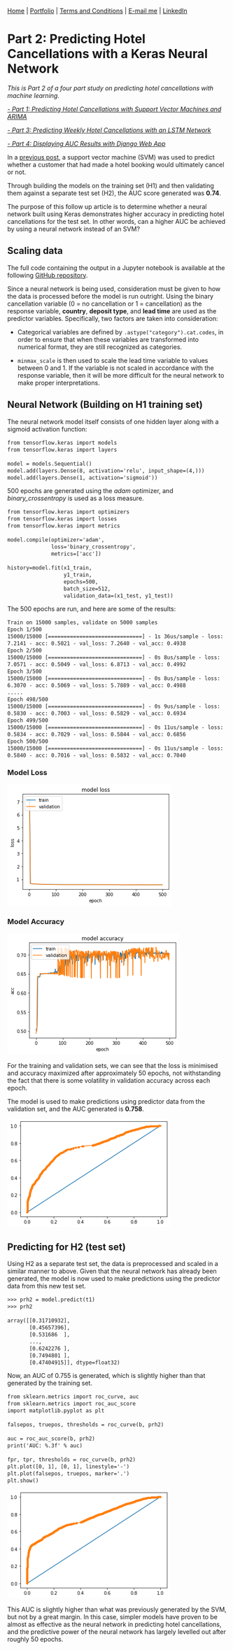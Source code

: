 [Home](https://mgcodesandstats.github.io/) |
[Portfolio](https://mgcodesandstats.github.io/portfolio/) |
[Terms and Conditions](https://mgcodesandstats.github.io/terms/) |
[E-mail me](mailto:contact@michaeljgrogan.com) |
[LinkedIn](https://www.linkedin.com/in/michaeljgrogan/)

# Part 2: Predicting Hotel Cancellations with a Keras Neural Network

*This is Part 2 of a four part study on predicting hotel cancellations with machine learning.*

*[- Part 1: Predicting Hotel Cancellations with Support Vector Machines and ARIMA](https://www.michael-grogan.com/hotel-cancellations)*

*[- Part 3: Predicting Weekly Hotel Cancellations with an LSTM Network](https://www.michael-grogan.com/hotel-cancellations-lstm)*

*[- Part 4: Displaying AUC Results with Django Web App](https://www.michael-grogan.com/hotel-django/)*

In a [previous post](https://www.michael-grogan.com/hotel-cancellations/), a support vector machine (SVM) was used to predict whether a customer that had made a hotel booking would ultimately cancel or not.

Through building the models on the training set (H1) and then validating them against a separate test set (H2), the AUC score generated was **0.74**.

The purpose of this follow up article is to determine whether a neural network built using Keras demonstrates higher accuracy in predicting hotel cancellations for the test set. In other words, can a higher AUC be achieved by using a neural network instead of an SVM?

## Scaling data

The full code containing the output in a Jupyter notebook is available at the following [GitHub repository](https://github.com/MGCodesandStats/hotel-cancellations-neuralnetwork).

Since a neural network is being used, consideration must be given to how the data is processed before the model is run outright. Using the binary cancellation variable (0 = no cancellation or 1 = cancellation) as the response variable, **country**, **deposit type**, and **lead time** are used as the predictor variables. Specifically, two factors are taken into consideration:

- Categorical variables are defined by ```.astype("category").cat.codes```, in order to ensure that when these variables are transformed into numerical format, they are still recognized as categories.

- ```minmax_scale``` is then used to scale the lead time variable to values between 0 and 1. If the variable is not scaled in accordance with the response variable, then it will be more difficult for the neural network to make proper interpretations.

## Neural Network (Building on H1 training set)

The neural network model itself consists of one hidden layer along with a sigmoid activation function:

```
from tensorflow.keras import models
from tensorflow.keras import layers

model = models.Sequential()
model.add(layers.Dense(8, activation='relu', input_shape=(4,)))
model.add(layers.Dense(1, activation='sigmoid'))
```

500 epochs are generated using the *adam* optimizer, and *binary_crossentropy* is used as a loss measure.

```
from tensorflow.keras import optimizers
from tensorflow.keras import losses
from tensorflow.keras import metrics

model.compile(optimizer='adam',
              loss='binary_crossentropy',
              metrics=['acc'])

history=model.fit(x1_train,
                  y1_train,
                  epochs=500,
                  batch_size=512,
                  validation_data=(x1_test, y1_test))
```

The 500 epochs are run, and here are some of the results:

```
Train on 15000 samples, validate on 5000 samples
Epoch 1/500
15000/15000 [==============================] - 1s 36us/sample - loss: 7.2141 - acc: 0.5021 - val_loss: 7.2640 - val_acc: 0.4938
Epoch 2/500
15000/15000 [==============================] - 0s 8us/sample - loss: 7.0571 - acc: 0.5049 - val_loss: 6.8713 - val_acc: 0.4992
Epoch 3/500
15000/15000 [==============================] - 0s 8us/sample - loss: 6.3070 - acc: 0.5069 - val_loss: 5.7889 - val_acc: 0.4988
.....
Epoch 498/500
15000/15000 [==============================] - 0s 9us/sample - loss: 0.5830 - acc: 0.7003 - val_loss: 0.5829 - val_acc: 0.6934
Epoch 499/500
15000/15000 [==============================] - 0s 11us/sample - loss: 0.5834 - acc: 0.7029 - val_loss: 0.5844 - val_acc: 0.6856
Epoch 500/500
15000/15000 [==============================] - 0s 11us/sample - loss: 0.5840 - acc: 0.7016 - val_loss: 0.5832 - val_acc: 0.7040
```

### Model Loss

![model-loss](model-loss.png)

### Model Accuracy

![model-accuracy](model-accuracy.png)

For the training and validation sets, we can see that the loss is minimised and accuracy maximized after approximately 50 epochs, not withstanding the fact that there is some volatility in validation accuracy across each epoch.

The model is used to make predictions using predictor data from the validation set, and the AUC generated is **0.758**.

![auc-1](auc-1.png)

## Predicting for H2 (test set)

Using H2 as a separate test set, the data is preprocessed and scaled in a similar manner to above. Given that the neural network has already been generated, the model is now used to make predictions using the predictor data from this new test set.

```
>>> prh2 = model.predict(t1)
>>> prh2

array([[0.31710932],
       [0.45657396],
       [0.531686  ],
       ...,
       [0.6242276 ],
       [0.7494801 ],
       [0.47404915]], dtype=float32)
```

Now, an AUC of 0.755 is generated, which is slightly higher than that generated by the training set.

```
from sklearn.metrics import roc_curve, auc
from sklearn.metrics import roc_auc_score
import matplotlib.pyplot as plt

falsepos, truepos, thresholds = roc_curve(b, prh2)

auc = roc_auc_score(b, prh2)
print('AUC: %.3f' % auc)

fpr, tpr, thresholds = roc_curve(b, prh2)
plt.plot([0, 1], [0, 1], linestyle='-')
plt.plot(falsepos, truepos, marker='.')
plt.show()
```

![auc-2](auc-2.png)

This AUC is slightly higher than what was previously generated by the SVM, but not by a great margin. In this case, simpler models have proven to be almost as effective as the neural network in predicting hotel cancellations, and the predictive power of the neural network has largely levelled out after roughly 50 epochs.
